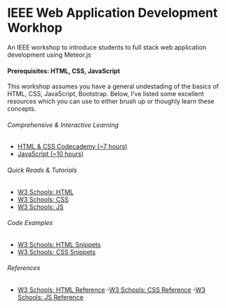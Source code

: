 # IEEE Web Application Development Workhop

An IEEE workshop to introduce students to full stack web application development using Meteor.js

#### Prerequisites: HTML, CSS, JavaScript
This workshop assumes you have a general undestading of the basics of HTML, CSS, JavaScript, Bootstrap. Below, I've listed some excellent resources which you can use to either brush up or thoughly learn these concepts. 

###### Comprehensive & Interactive Learning
* [HTML & CSS Codecademy (~7 hours)](https://www.codecademy.com/learn/javascript)
* [JavaScript (~10 hours)](https://www.codecademy.com/learn/javascript)

###### Quick Reads & Tutorials 
* [W3 Schools: HTML](http://www.w3schools.com/html/default.asp)
* [W3 Schools: CSS](http://www.w3schools.com/css/default.asp)
* [W3 Schools: JS](http://www.w3schools.com/js/default.asp)

###### Code Examples

* [W3 Schools: HTML Snippets](http://www.w3schools.com/html/html_examples.asp)
* [W3 Schools: CSS Snippets](http://www.w3schools.com/css/css_examples.asp)

###### References

* [W3 Schools: HTML Reference](http://www.w3schools.com/tags/default.asp)
  -[W3 Schools: CSS Reference](http://www.w3schools.com/cssref/default.asp)
  -[W3 Schools: JS Reference](http://www.w3schools.com/jsref/default.asp)
